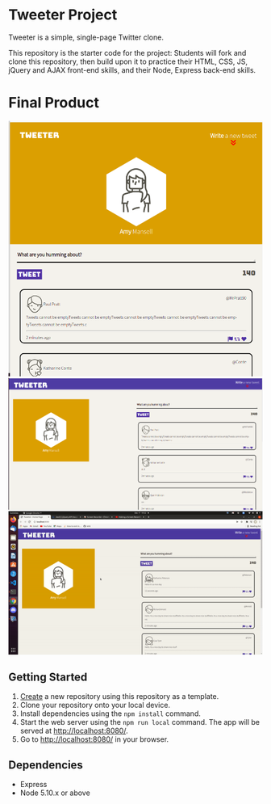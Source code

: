 # Tweeter Project

Tweeter is a simple, single-page Twitter clone.

This repository is the starter code for the project: Students will fork and clone this repository, then build upon it to practice their HTML, CSS, JS, jQuery and AJAX front-end skills, and their Node, Express back-end skills.

# Final Product

!["Screenshot of Tablets design"](https://github.com/ZakiyaA/tweeter/blob/master/public/images/Tablet-view.png)
!["Screenshot of Desktop Design "](https://github.com/ZakiyaA/tweeter/blob/master/public/images/screen-view.png)
!["Gif of the tweeter page"](https://github.com/ZakiyaA/tweeter/blob/master/public/images/Tweeter.gif)


## Getting Started

1. [Create](https://docs.github.com/en/repositories/creating-and-managing-repositories/creating-a-repository-from-a-template) a new repository using this repository as a template.
2. Clone your repository onto your local device.
3. Install dependencies using the `npm install` command.
3. Start the web server using the `npm run local` command. The app will be served at <http://localhost:8080/>.
4. Go to <http://localhost:8080/> in your browser.

## Dependencies

- Express
- Node 5.10.x or above

